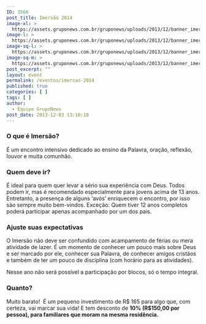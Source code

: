 ```yaml
---
ID: 3566
post_title: Imersão 2014
image-xl: >
  https://assets.gruponews.com.br/gruponews/uploads/2013/12/banner_imersao2014.jpg
image-l: >
  https://assets.gruponews.com.br/gruponews/uploads/2013/12/banner_imersao2014.jpg
image-sq-l: >
  https://assets.gruponews.com.br/gruponews/uploads/2013/12/banner_imersao2014.jpg
image-sq-m: >
  https://assets.gruponews.com.br/gruponews/uploads/2013/12/banner_imersao2014-720x353.jpg
post_excerpt: ""
layout: event
permalink: /eventos/imersao-2014
published: true
categories: [ ]
tags: [ ]
author:
  - Equipe GrupoNews
post_date: 2013-12-03 13:10:18
---
```

<h3>O que é Imersão?</h3>
É um encontro intensivo dedicado ao ensino da Palavra, oração, reflexão, louvor e muita comunhão.
<h3>Quem deve ir?</h3>
É ideal para quem quer levar a sério sua experiência com Deus. Todos podem ir, mas é recomendado especialmente para jovens acima de 13 anos. Entretanto, a presença de alguns ‘avós’ enriquecem o encontro, por isso são sempre muito bem-vindos. Exceção: Quem tiver 12 anos completos poderá participar apenas acompanhado por um dos pais.
<h3>Ajuste suas expectativas</h3>
O Imersão não deve ser confundido com acampamento de férias ou mera atividade de lazer. É um momento de conhecer um pouco mais sobre Deus e ser marcado por ele, conhecer sua Palavra, de conhecer amigos cristãos e também de ter um pouco de disciplina (com horário para as atividades).

Nesse ano não será possível a participação por blocos, só o tempo integral.
<h3>Quanto?</h3>
Muito barato!  É um pequeno investimento de R$ 165 para algo que, com certeza, vai marcar sua vida! E tem desconto de <b>10% (R$150,00 por pessoa), para familiares que moram na mesma residência.</b>